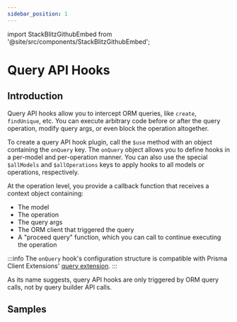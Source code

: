 ```yaml
---
sidebar_position: 1
---
```


import StackBlitzGithubEmbed from '@site/src/components/StackBlitzGithubEmbed';

# Query API Hooks

## Introduction

Query API hooks allow you to intercept ORM queries, like `create`, `findUnique`, etc. You can execute arbitrary code before or after the query operation, modify query args, or even block the operation altogether.

To create a query API hook plugin, call the `$use` method with an object containing the `onQuery` key. The `onQuery` object allows you to define hooks in a per-model and per-operation manner. You can also use the special `$allModels` and `$allOperations` keys to apply hooks to all models or operations, respectively.

At the operation level, you provide a callback function that receives a context object containing:
- The model
- The operation
- The query args
- The ORM client that triggered the query
- A "proceed query" function, which you can call to continue executing the operation

:::info
The `onQuery` hook's configuration structure is compatible with Prisma Client Extensions' [query extension](https://www.prisma.io/docs/orm/prisma-client/client-extensions/query).
:::

As its name suggests, query API hooks are only triggered by ORM query calls, not by query builder API calls.

## Samples

<StackBlitzGithubEmbed repoPath="zenstackhq/v3-doc-orm" openFile="plugins/kysely-query-hooks.ts" startScript="generate,kysely-query-hooks" />
